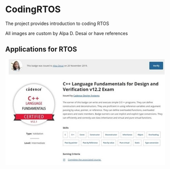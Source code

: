 # CodingRTOS

The project provides introduction to coding RTOS 

All images are custom by Alpa D. Desai or have references

## Applications for RTOS
![image](CplusplusDVCertificate.jpg)

